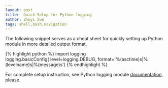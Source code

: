```yaml
---
layout: post
title:  Quick Setup for Python logging
author: Zhuyi Xue
tags: shell,bash,navigation
---
```


The following snippet serves as a cheat sheet for quickly setting up Python
module in more detailed output format.

{% highlight python %}
import logging  
logging.basicConfig(
    level=logging.DEBUG, format='%(asctime)s|%(levelname)s|%(message)s')
{% endhighlight %}


For complete setup instruction, see Python logging module
[documentation](https://docs.python.org/2/library/logging.html), please.
